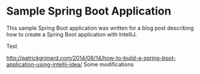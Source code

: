 # Sample Spring Boot Application #

This sample Spring Boot application was written for a blog post describing how to create a Spring Boot application with IntelliJ.

Test

http://patrickgrimard.com/2014/08/14/how-to-build-a-spring-boot-application-using-intellij-idea/
Some modifications
